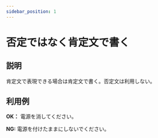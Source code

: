```yaml
---
sidebar_position: 1
---
```


# 否定ではなく肯定文で書く
## 説明
肯定文で表現できる場合は肯定文で書く。否定文は利用しない。

## 利用例
**OK：**
電源を消してください。

**NG:**
電源を付けたままにしないでください。